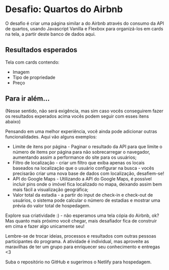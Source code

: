 # Desafio: Quartos do Airbnb

O desafio é criar uma página similar a do Airbnb através do consumo da API de quartos, usando Javascript Vanilla e Flexbox para organizá-los em cards na tela, a partir deste banco de dados aqui.

## Resultados esperados
Tela com cards contendo:

- Imagem
- Tipo de propriedade
- Preço


## Para ir além... 
(Nesse sentido, não será exigência, mas sim caso vocês conseguirem fazer os resultados experados acima vocês podem seguir com esses itens abaixo)

Pensando em uma melhor experiência, você ainda pode adicionar outras funcionalidades. Aqui vão alguns exemplos:

- Limite de itens por página - Paginar o resultado da API para que limite o número de items por página para não sobrecarregar o navegador, aumentando assim a performance do site para os usuários;
- Filtro de localização - criar um filtro que exiba apenas os locais baseados na localização que o usuário configurar na busca - vocês precisarão criar uma nova base de dados com localização, desafiem-se!
- API do Google Maps - Utilizando a API do Google Maps, é possível incluir pins onde o imóvel fica localizado no mapa, deixando assim bem mais fácil a visualização geográfica;
- Valor total da estadia - a partir do input de check-in e check-out de usuários, o sistema pode calcular o número de estadias e mostrar uma prévia do valor total de hospedagem.


Explore sua criatividade :) - não esperamos uma tela cópia do Airbnb, ok? Mas quanto mais próximo você chegar, mais desafiador fica de construir em cima e fazer algo unicamente seu!

Lembre-se de trocar ideias, processos e resultados com outras pessoas participantes do programa.
A atividade é individual, mas aproveite as maravilhas de ter um grupo para enriquecer seu conhecimento e entregas <3

Suba o repositório no GitHub e sugerimos o Netlify para hospedagem.

